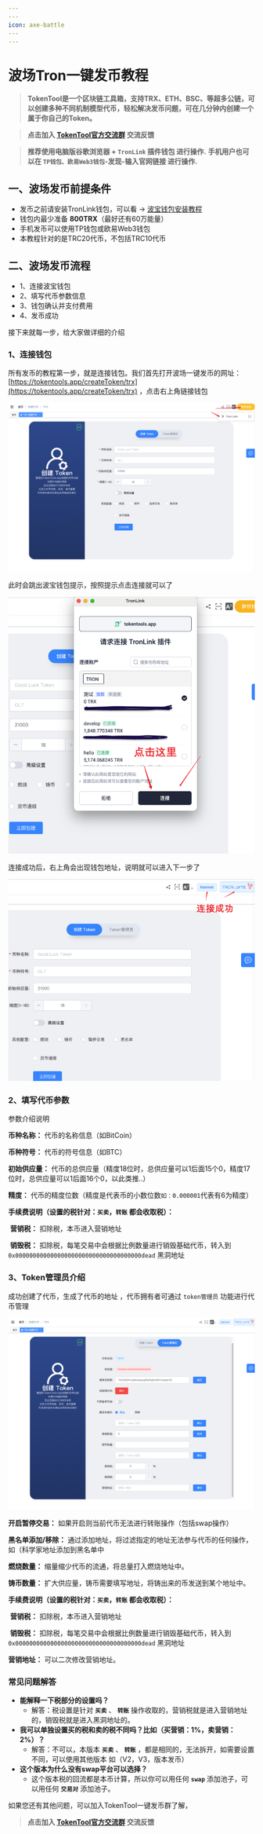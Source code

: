 ```yaml
---
​---
icon: axe-battle
​---
---
```


# 波场Tron一键发币教程

> **TokenTool是一个区块链工具箱，支持TRX、ETH、BSC、等超多公链，可以创建多种不同机制模型代币，轻松解决发币问题，可在几分钟内创建一个属于你自己的Token。**


> **点击加入 [TokenTool官方交流群](https://t.me/tokentool_app) 交流反馈**

> **推荐使用电脑版谷歌浏览器 + `TronLink` 插件钱包 进行操作.**
> **手机用户也可以在 `TP钱包、欧易Web3钱包`-发现-输入官网链接 进行操作.**



## 一、波场发币前提条件

- 发币之前请安装TronLink钱包，可以看 → [波宝钱包安装教程](https://docs.tokentools.app/tron/tronlink)
- 钱包内最少准备 **800TRX**（最好还有60万能量）
- 手机发币可以使用TP钱包或欧易Web3钱包
- 本教程针对的是TRC20代币，不包括TRC10代币

## 二、波场发币流程

- 1、连接波宝钱包
- 2、填写代币参数信息
- 3、钱包确认并支付费用
- 4、发币成功

接下来就每一步，给大家做详细的介绍

### 1、连接钱包

所有发币的教程第一步，就是连接钱包。我们首先打开波场一键发币的网址：[https://tokentools.app/createToken/trx](https://tokentools.app/createToken/trx) ，点击右上角链接钱包

![create token](../.gitbook/assets/tron/token/1.png)

此时会跳出波宝钱包提示，按照提示点击连接就可以了

![create token](../.gitbook/assets/tron/token/2.png)

连接成功后，右上角会出现钱包地址，说明就可以进入下一步了

![create token](../.gitbook/assets/tron/token/3.png)



### 2、填写代币参数

参数介绍说明

**币种名称：** 代币的名称信息（如BitCoin）

**币种符号：** 代币的符号信息（如BTC）

**初始供应量：** 代币的总供应量（精度18位时，总供应量可以1后面15个0，精度17位时，总供应量可以1后面16个0，以此类推..）

**精度：** 代币的精度位数（精度是代表币的小数位数`如：0.000001`代表有6为精度）

**手续费说明（设置的税针对：`买卖`，`转账`  都会收取税）：**

​	**营销税：** 扣除税，本币进入营销地址

​	**销毁税：** 扣除税，每笔交易中会根据比例数量进行销毁基础代币，转入到`0x000000000000000000000000000000000000dead` 黑洞地址



### 3、Token管理员介绍

成功创建了代币，生成了代币的地址 ，代币拥有者可通过 `token管理员` 功能进行代币管理

![create token](../.gitbook/assets/tron/token/4.png)

**开启暂停交易：** 如果开启则当前代币无法进行转账操作（包括swap操作）

**黑名单添加/移除：** 通过添加地址，将过滤指定的地址无法参与代币的任何操作，如（科学家地址添加到黑名单中

**燃烧数量：** 缩量缩少代币的流通，将总量打入燃烧地址中。

**铸币数量：** 扩大供应量，铸币需要填写地址，将铸出来的币发送到某个地址中。

**手续费说明（设置的税针对：`买卖`，`转账`  都会收取税）：**

​	**营销税：** 扣除税，本币进入营销地址

​	**销毁税：** 扣除税，每笔交易中会根据比例数量进行销毁基础代币，转入到`0x000000000000000000000000000000000000dead` 黑洞地址

**营销地址：** 可以二次修改营销地址。



### 常见问题解答

- **能解释一下税部分的设置吗？**
  - 解答：税设置是针对 **`买卖`** 、 **`转账`** 操作收取的，营销税就是进入营销地址的，销毁税就是进入黑洞地址的。
- **我可以单独设置买的税和卖的税不同吗？比如（买营销：1%，卖营销：2%）？**
  - 解答：不可以，本版本 **`买卖`** 、 **`转账`** ，都是相同的，无法拆开，如需要设置不同，可以使用其他版本 如（V2，V3，版本发币）
- **这个版本为什么没有swap平台可以选择？**
  - 这个版本税的回流都是本币计算，所以你可以用任何 **`swap`** 添加池子，可以用任何 **`交易对`** 添加池子。



如果您还有其他问题，可以加入TokenTool一键发币群了解，

> **点击加入 [TokenTool官方交流群](https://t.me/tokentool_app) 交流反馈**

